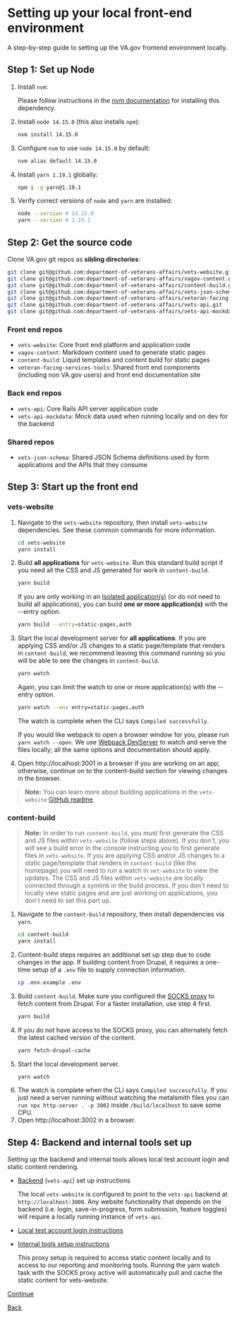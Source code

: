 # Setting up your local front-end environment
A step-by-step guide to setting up the VA.gov frontend environment locally.
## Step 1: Set up Node
1. Install `nvm`:

   Please follow instructions in the [nvm documentation](https://github.com/nvm-sh/nvm#installing-and-updating) for installing this dependency.
2. Install `node 14.15.0` (this also installs `npm`):
   ```bash
   nvm install 14.15.0
   ```
3. Configure `nvm` to use `node 14.15.0` by default:
   ```bash
   nvm alias default 14.15.0
   ```
4. Install `yarn 1.19.1` globally:
   ```bash
   npm i -g yarn@1.19.1
   ```
5. Verify correct versions of `node` and `yarn` are installed:
   ```bash
   node --version # 14.15.0
   yarn --version # 1.19.1
   ```
## Step 2: Get the source code
Clone VA.gov git repos as **sibling directories**:
```bash
git clone git@github.com:department-of-veterans-affairs/vets-website.git
git clone git@github.com:department-of-veterans-affairs/vagov-content.git
git clone git@github.com:department-of-veterans-affairs/content-build.git
git clone git@github.com:department-of-veterans-affairs/vets-json-schema.git
git clone git@github.com:department-of-veterans-affairs/veteran-facing-services-tools.git
git clone git@github.com:department-of-veterans-affairs/vets-api.git
git clone git@github.com:department-of-veterans-affairs/vets-api-mockdata.git
```
### Front end repos
- `vets-website`: Core front end platform and application code
- `vagov-content`: Markdown content used to generate static pages
- `content-build`: Liquid templates and content build for static pages
- `veteran-facing-services-tools`: Shared front end components (including non VA.gov users) and front end documentation site
### Back end repos
- `vets-api`: Core Rails API server application code
- `vets-api-mockdata`: Mock data used when running locally and on dev for the backend
### Shared repos
- `vets-json-schema`: Shared JSON Schema definitions used by form applications and the APIs that they consume
## Step 3: Start up the front end
### vets-website
1. Navigate to the `vets-website` repository, then install `vets-website` dependencies. See these common commands for more information.
   ```bash
   cd vets-website
   yarn install
   ```
2. Build **all applications** for `vets-website`. Run this standard build script if you need all the CSS and JS generated for work in `content-build`.
   ```bash
   yarn build
   ```

   If you are only working in an [Isolated application(s)](https://depo-platform-documentation.scrollhelp.site/developer-docs/isolated-application-builds) (or do not need to build all applications), you can build **one or more application(s)** with the --entry option.
   ```bash
   yarn build --entry=static-pages,auth
   ```
3. Start the local development server for **all applications**. If you are applying CSS and/or JS changes to a static page/template that renders in `content-build`, we recommend leaving this command running so you will be able to see the changes in `content-build`.
   ```bash
   yarn watch
   ```
   Again, you can limit the watch to one or more application(s) with the --entry option.
   ```bash
   yarn watch --env entry=static-pages,auth
   ```
   The watch is complete when the CLI says `Compiled successfully`.

   If you would like webpack to open a browser window for you, please run `yarn watch --open`. We use [Webpack DevServer](https://webpack.js.org/configuration/dev-server/) to watch and serve the files locally; all the same options and documentation should apply.
4. Open http://localhost:3001 in a browser if you are working on an app; otherwise, continue on to the content-build section for viewing changes in the browser.
> **Note:** You can learn more about building applications in the `vets-website` [GitHub readme](https://github.com/department-of-veterans-affairs/vets-website/blob/main/README.md#building-applications).
### content-build
> **Note:** In order to run `content-build`, you must first generate the CSS and JS files within `vets-website` (follow steps above). If you don't, you will see a build error in the console instructing you to first generate files in `vets-website`. If you are applying CSS and/or JS changes to a static page/template that renders in `content-build` (like the homepage) you will need to run a watch in `vet-website` to view the updates. The CSS and JS files within `vets-website` are locally connected through a symlink in the build process.
If you don't need to locally view static pages and are just working on applications, you don't need to set this part up.
1. Navigate to the `content-build` repository, then install dependencies via `yarn`.
   ```bash
   cd content-build
   yarn install
   ```
2. Content-build steps requires an additional set up step due to code changes in the app. If building content from Drupal, it requires a one-time setup of a `.env` file to supply connection information.
   ```bash
   cp .env.example .env
   ```
3. Build `content-build`. Make sure you configured the [SOCKS proxy](https://depo-platform-documentation.scrollhelp.site/getting-started/accessing-internal-tools-via-socks-proxy) to fetch content from Drupal. For a faster installation, use step 4 first.
   ```bash
   yarn build
   ```
4. If you do not have access to the SOCKS proxy, you can alternately fetch the latest cached version of the content.
   ```bash
   yarn fetch-drupal-cache
   ```
5. Start the local development server.
   ```bash
   yarn watch
   ```
6. The watch is complete when the CLI says `Compiled successfully`. If you just need a server running without watching the metalsmith files you can `run npx http-server . -p 3002` inside `/build/localhost` to save some CPU.
7. Open http://localhost:3002 in a browser.
## Step 4: Backend and internal tools set up
Setting up the backend and internal tools allows local test account login and static content rendering.
- [Backend](https://github.com/department-of-veterans-affairs/vets-api) (`vets-api`) set up instructions

  The local `vets-website` is configured to point to the `vets-api` backend at `http://localhost:3000`. Any website functionality that depends on the backend (i.e. login, save-in-progress, form submission, feature toggles) will require a locally running instance of `vets-api`.

- [Local test account login instructions](https://github.com/department-of-veterans-affairs/va.gov-team-sensitive/blob/master/Administrative/accessing-staging.md)

- [Internal tools setup instructions](https://depo-platform-documentation.scrollhelp.site/getting-started/Internal-tools-access-via-SOCKS-proxy.1821081710.html)

  This proxy setup is required to access static content locally and to access to our reporting and monitoring tools. Running the yarn watch task with the SOCKS proxy active will automatically pull and cache the static content for vets-website.

[Continue](./2_RUN_VA.GOV_LOCALLY.md)

[Back](../platform-overview/5_COMMUNICATION_NORMS.md)
